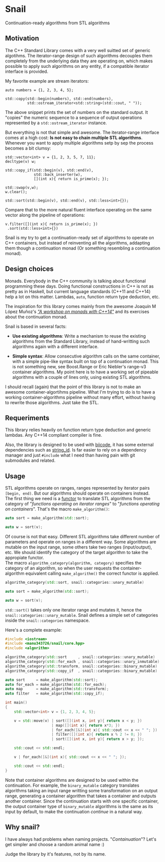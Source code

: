 Snail
=====

Continuation-ready algorithms from STL algorithms

Motivation
----------

The C++ Standard Library comes with a very well suitted set of generic algotihms. The iterator-range design of such algorithms decouples them completely from the underlying data they are operating on,
which makes possible to apply such algorithms on any entity, if a compatible iterator interface is provided. 

My favorite example are stream iterators:

	auto numbers = {1, 2, 3, 4, 5};

    std::copy(std::begin(numbers), std::end(numbers), 
              std::ostream_iterator<std::string>(std::cout, " "));

The above snippet prints the set of numbers on the standard output. It "copies" the numeric sequence to a sequence of output operations represented by a `std::ostream_iterator` instance.

But everything is not that simple and awesome. The iterator-range interface comes at a high cost: **Is not easy to chain multiple STL algorithms**.  Whenever you want to apply multiple algorithms setp by sep the process becomes a bit clumsy:

    std::vector<int> v = {1, 2, 3, 5, 7, 11};
    decltype(v) w;

    std::copy_if(std::begin(v), std::end(v), 
                 std::back_inserter(w), 
                 [](int x){ return is_prime(x); });

    std::swap(v,w);
    w.clear();

    std::sort(std::begin(v), std::end(v), std::less<int>{});

Compare that to the more natural fluent interface operating on the same vector along the pipeline of operations:

    v.filter([](int x){ return is_prime(x); })
     .sort(std::less<int>{})

Snail is my try to get a continuation-ready set of algorithms to operate on C++ containers, but instead of reinventing all the algorithms, addapting them though a continuation monad (Or something resembling a continuation monad).

Design choices
--------------

Monads. Everybody in the C++ community is talking about functional programming these days. Doing functional constructions in C++ is not as pretty as in Haskell, but current language standards (C++11 and C++14) help a lot on this matter. Lambdas, `auto`, function return type deduction, etc.

The inspiration for this library comes mainly from the awesome Joaquín M López Muñoz's [*"A workshop on monads with C++14"*](https://github.com/joaquintides/cpp14monadworkshop) and its exercises about the continuation monad.

Snail is based in several facts:

 - **Use existing algorithms**: Write a mechanism to reuse the existing algorithms from the Standard Library, instead of hand-writting such algorithms again with a different interface.

 - **Simple syntax**: Allow consecutive algorithm calls on the same container, with a simple pipe-like syntax built on top of a continuation monad. This is not something new, see Boost.Range or Eric Niebler's range-v3 container algorithms. My point here is to have a working set of pipeable algorithms with a couple of lines only, using existing STL algorithms.

I should recall (again) that the point of this library is not to make an awesome container-algortihms pipeline. What I'm trying to do is to have a working container-algorithms pipeline without many effort, without having to rewrite those algorithms. Just take the STL.

Requeriments
------------

This library relies heavily on function return type deduction and generic lambdas. Any C++14 compliant compiler is fine.  

Also, the library is designed to be used with [biicode](http://www.biicode.com/), it has some external dependencies such as [string_id](http://www.biicode.com/foonathan/string_id). Is far easier to rely on a dependency manager and just `#include` what I need than having pain with git submodules and related.

Usage
-----

STL algorithms operate on ranges, ranges represented by iterator pairs `[begin, end)`. But our algorithms should operate on containers instead.  
The first thing we need is a [functor](http://en.wikipedia.org/wiki/Functor) to translate STL algorithms from the category of "*functions operating on iterator ranges*" to "*functions operating on containers*". That's the macro `make_algorithm()`:

``` cpp
auto sort = make_algorithm(std::sort);

auto w = sort(v);
```

Of course is not that easy. Different STL algorithms take different number of parameters and operate on ranges in a different way. Some algorithms are mutable on the input range, some others take two ranges (input/output), etc. We should identify the category of the target algorithm to take the appropiate functor.   
The macro `algorithm_category(algorithm, category)` specifies the category of an algorithm, so when the user requests the container-algorithm equivalent calling `make_algorithm()` the correct functor is applied.

``` cpp
algorithm_category(std::sort, snail::categories::unary_mutable)

auto sort = make_algorithm(std::sort);

auto w = sort(v);
```

`std::sort()` takes only one iterator range and mutates it, hence the `snail::categories::unary_mutable`. Snail defines a simple set of categories inside the `snail::categories` namespace.

Here's a complete example:

``` cpp
#include <iostream>
#include <manu343726/snail/core.hpp>
#include <algorithm>

algorithm_category(std::sort     , snail::categories::unary_mutable)
algorithm_category(std::for_each , snail::categories::unary_inmutable)
algorithm_category(std::transform, snail::categories::binary_mutable)
algorithm_category(std::copy_if  , snail::categories::binary_mutable)

auto sort     = make_algorithm(std::sort);
auto for_each = make_algorithm(std::for_each);
auto map      = make_algorithm(std::transform);
auto filter   = make_algorithm(std::copy_if);

int main()
{
    std::vector<int> v = {1, 2, 3, 4, 5};

    v = std::move(v) | sort([](int x, int y){ return x < y; }) 
                     | map([](int x){ return x*3; }) 
                     | for_each([&](int x){ std::cout << x << " "; }) 
                     | filter([](int x){ return x % 2 != 0; })
                     | sort([](int x, int y){ return x > y; });

    std::cout << std::endl;

    v | for_each([&](int x){ std::cout << x << " "; });

    std::cout << std::endl;
}
```

Note that container algorithms are designed to be used within the continuation. For example, the `binary_mutable` category translates algorithms taking an input range writting some transformation on an output range, generating a container algorithm that takes a container and outputs another container. Since the continuation starts with one specific container, the output container type of `binary_mutable` algorithms is the same as its input by default, to make the continuation *continue* in a natural way.

Why snail?
----------

I have always had problems when naming projects. "*Containuation*"? Let's get simpler and choose a random animal name :)



Judge the library by it's features, not by its name.

